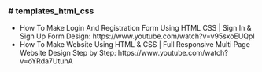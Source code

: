 <div>
    <h3># templates_html_css</h3>
    <ul>
        <li>How To Make Login And Registration Form Using HTML CSS | Sign In & Sign Up Form Design: https://www.youtube.com/watch?v=v95sxoEUQpI</li>
        <li>How To Make Website Using HTML & CSS | Full Responsive Multi Page Website Design Step by Step: https://www.youtube.com/watch?v=oYRda7UtuhA</li>
    </ul>
    
</div>
